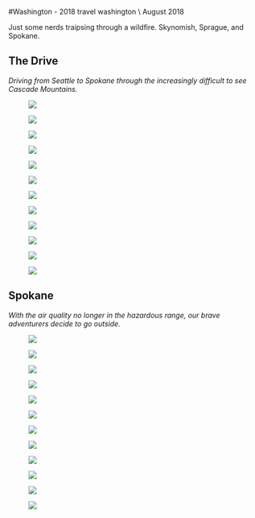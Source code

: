 #Washington - 2018
<tag>travel</tag> <tag>washington</tag> \\ August 2018

Just some nerds traipsing through a wildfire. Skynomish, Sprague, and Spokane.

## The Drive

_Driving from Seattle to Spokane through the increasingly difficult to see Cascade Mountains._

<figure><a href="/images/washington/DSCF0902.jpg"><img loading="lazy" src="/images/washington/preview_DSCF0902.jpg"/></a></figure>
<figure><a href="/images/washington/DSCF0906.jpg"><img loading="lazy" src="/images/washington/preview_DSCF0906.jpg"/></a></figure>
<figure><a href="/images/washington/DSCF0908.jpg"><img loading="lazy" src="/images/washington/preview_DSCF0908.jpg"/></a></figure>
<figure><a href="/images/washington/DSCF0909.jpg"><img loading="lazy" src="/images/washington/preview_DSCF0909.jpg"/></a></figure>
<figure><a href="/images/washington/DSCF0911.jpg"><img loading="lazy" src="/images/washington/preview_DSCF0911.jpg"/></a></figure>
<figure><a href="/images/washington/DSCF0916.jpg"><img loading="lazy" src="/images/washington/preview_DSCF0916.jpg"/></a></figure>
<figure><a href="/images/washington/DSCF0924.jpg"><img loading="lazy" src="/images/washington/preview_DSCF0924.jpg"/></a></figure>
<figure><a href="/images/washington/DSCF0925.jpg"><img loading="lazy" src="/images/washington/preview_DSCF0925.jpg"/></a></figure>
<figure><a href="/images/washington/DSCF0926.jpg"><img loading="lazy" src="/images/washington/preview_DSCF0926.jpg"/></a></figure>
<figure><a href="/images/washington/DSCF0927.jpg"><img loading="lazy" src="/images/washington/preview_DSCF0927.jpg"/></a></figure>
<figure><a href="/images/washington/DSCF0929.jpg"><img loading="lazy" src="/images/washington/preview_DSCF0929.jpg"/></a></figure>
<figure><a href="/images/washington/DSCF0930.jpg"><img loading="lazy" src="/images/washington/preview_DSCF0930.jpg"/></a></figure>

## Spokane

_With the air quality no longer in the hazardous range, our brave adventurers decide to go outside._

<figure><a href="/images/washington/DSCF0932.jpg"><img loading="lazy" src="/images/washington/preview_DSCF0932.jpg"/></a></figure>
<figure><a href="/images/washington/DSCF0933.jpg"><img loading="lazy" src="/images/washington/preview_DSCF0933.jpg"/></a></figure>
<figure><a href="/images/washington/DSCF0937.jpg"><img loading="lazy" src="/images/washington/preview_DSCF0937.jpg"/></a></figure>
<figure><a href="/images/washington/DSCF0939.jpg"><img loading="lazy" src="/images/washington/preview_DSCF0939.jpg"/></a></figure>
<figure><a href="/images/washington/DSCF0943.jpg"><img loading="lazy" src="/images/washington/preview_DSCF0943.jpg"/></a></figure>
<figure><a href="/images/washington/DSCF0945.jpg"><img loading="lazy" src="/images/washington/preview_DSCF0945.jpg"/></a></figure>
<figure><a href="/images/washington/DSCF0952.jpg"><img loading="lazy" src="/images/washington/preview_DSCF0952.jpg"/></a></figure>
<figure><a href="/images/washington/DSCF0955.jpg"><img loading="lazy" src="/images/washington/preview_DSCF0955.jpg"/></a></figure>
<figure><a href="/images/washington/DSCF0956.jpg"><img loading="lazy" src="/images/washington/preview_DSCF0956.jpg"/></a></figure>
<figure><a href="/images/washington/DSCF0958.jpg"><img loading="lazy" src="/images/washington/preview_DSCF0958.jpg"/></a></figure>
<figure><a href="/images/washington/DSCF0961.jpg"><img loading="lazy" src="/images/washington/preview_DSCF0961.jpg"/></a></figure>
<figure><a href="/images/washington/DSCF0963.jpg"><img loading="lazy" src="/images/washington/preview_DSCF0963.jpg"/></a></figure>

